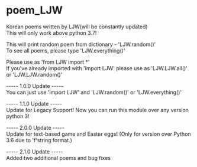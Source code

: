 # poem_LJW
Korean poems written by LJW(will be constantly updated)  
This will only work above python 3.7!

This will print random poem from dictionary - 'LJW.random()'  
To see all poems, please type 'LJW.everything()'  

Please use as 'from LJW import *'  
If you've already imported with 'import LJW' please use as 'LJW.LJW.all()' or 'LJW.LJW.random()'  


----- 1.0.0 Update -----  
You can just use 'import LJW' and 'LJW.random()' or 'LJW.everything()'  

----- 1.1.0 Update -----  
Update for Legacy Support! Now you can run this module over any version python 3!  

----- 2.0.0 Update -----  
Update for text-based game and Easter eggs! (Only for version over Python 3.6 due to 'f'string format.)  

----- 2.1.0 Update -----  
Added two additional poems and bug fixes  